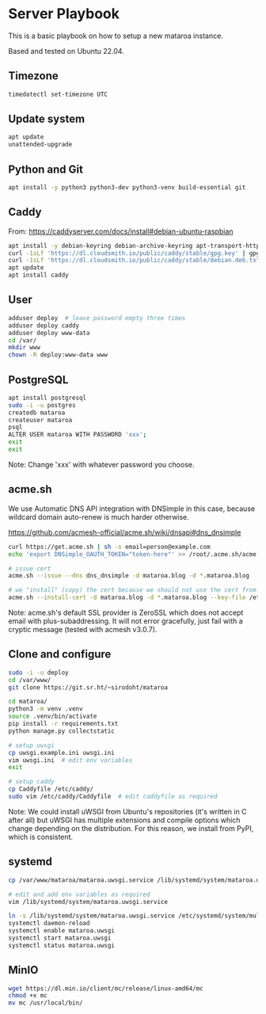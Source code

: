 # Server Playbook

This is a basic playbook on how to setup a new mataroa instance.

Based and tested on Ubuntu 22.04.

## Timezone

```sh
timedatectl set-timezone UTC
```

## Update system

```sh
apt update
unattended-upgrade
```

## Python and Git

```sh
apt install -y python3 python3-dev python3-venv build-essential git
```

## Caddy

From: https://caddyserver.com/docs/install#debian-ubuntu-raspbian

```sh
apt install -y debian-keyring debian-archive-keyring apt-transport-https
curl -1sLf 'https://dl.cloudsmith.io/public/caddy/stable/gpg.key' | gpg --dearmor -o /usr/share/keyrings/caddy-stable-archive-keyring.gpg
curl -1sLf 'https://dl.cloudsmith.io/public/caddy/stable/debian.deb.txt' | tee /etc/apt/sources.list.d/caddy-stable.list
apt update
apt install caddy
```

## User

```sh
adduser deploy  # leave password empty three times
adduser deploy caddy
adduser deploy www-data
cd /var/
mkdir www
chown -R deploy:www-data www
```

## PostgreSQL

```sh
apt install postgresql
sudo -i -u postgres
createdb mataroa
createuser mataroa
psql
ALTER USER mataroa WITH PASSWORD 'xxx';
exit
exit
```

Note: Change 'xxx' with whatever password you choose.

## acme.sh

We use Automatic DNS API integration with DNSimple in this case, because
wildcard domain auto-renew is much harder otherwise.

https://github.com/acmesh-official/acme.sh/wiki/dnsapi#dns_dnsimple

```sh
curl https://get.acme.sh | sh -s email=person@example.com
echo 'export DNSimple_OAUTH_TOKEN="token-here"' >> /root/.acme.sh/acme.sh.env

# issue cert
acme.sh --issue --dns dns_dnsimple -d mataroa.blog -d *.mataroa.blog

# we "install" (copy) the cert because we should not use the cert from acme.sh's internal store
acme.sh --install-cert -d mataroa.blog -d *.mataroa.blog --key-file /etc/caddy/mataroa-blog-key.pem --fullchain-file /etc/caddy/mataroa-blog-cert.pem --reloadcmd "systemctl restart caddy"
```

Note: acme.sh's default SSL provider is ZeroSSL which does not accept email with
plus-subaddressing. It will not error gracefully, just fail with a cryptic
message (tested with acmesh v3.0.7).

## Clone and configure

```sh
sudo -i -u deploy
cd /var/www/
git clone https://git.sr.ht/~sirodoht/mataroa

cd mataroa/
python3 -m venv .venv
source .venv/bin/activate
pip install -r requirements.txt
python manage.py collectstatic

# setup uwsgi
cp uwsgi.example.ini uwsgi.ini
vim uwsgi.ini  # edit env variables
exit

# setup caddy
cp Caddyfile /etc/caddy/
sudo vim /etc/caddy/Caddyfile  # edit caddyfile as required
```

Note: We could install uWSGI from Ubuntu's repositories (it's written in C
after all) but uWSGI has multiple extensions and compile options which change
depending on the distribution. For this reason, we install from PyPI, which is
consistent.

## systemd

```sh
cp /var/www/mataroa/mataroa.uwsgi.service /lib/systemd/system/mataroa.uwsgi.service

# edit and add env variables as required
vim /lib/systemd/system/mataroa.uwsgi.service

ln -s /lib/systemd/system/mataroa.uwsgi.service /etc/systemd/system/multi-user.target.wants/
systemctl daemon-reload
systemctl enable mataroa.uwsgi
systemctl start mataroa.uwsgi
systemctl status mataroa.uwsgi
```

## MinIO

```sh
wget https://dl.min.io/client/mc/release/linux-amd64/mc
chmod +x mc
mv mc /usr/local/bin/
```
